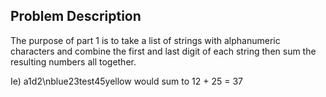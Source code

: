 ## Problem Description

The purpose of part 1 is to take a list of strings with alphanumeric characters and combine the first and last digit of each string then sum the resulting numbers all together. 

Ie) a1d2\nblue23test45yellow would sum to 12 + 25 = 37
